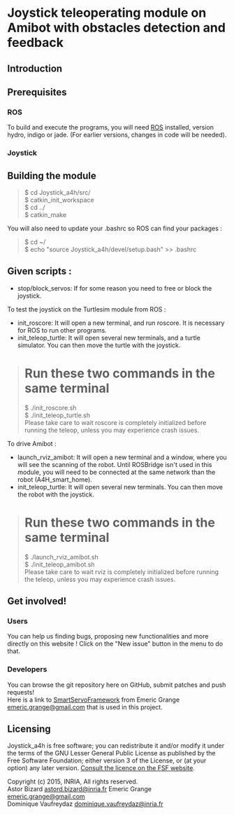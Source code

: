 Joystick teleoperating module on Amibot with obstacles detection and feedback
=============================================================================

## Introduction



## Prerequisites

### ROS
To build and execute the programs, you will need [ROS](http://www.ros.org/install/) installed, version hydro, indigo or jade. (For earlier versions, changes in code will be needed).

### Joystick

## Building the module

> $ cd Joystick_a4h/src/  
> $ catkin_init_workspace  
> $ cd ../  
> $ catkin_make  

You will also need to update your .bashrc so ROS can find your packages :
> $ cd ~/  
> $ echo "source Joystick_a4h/devel/setup.bash" >> .bashrc  

## Given scripts :

* stop/block_servos: If for some reason you need to free or block the joystick.

To test the joystick on the Turtlesim module from ROS :
* init_roscore: It will open a new terminal, and run roscore. It is necessary for ROS to run other programs.
* init_teleop_turtle: It will open several new terminals, and a turtle simulator. You can then move the turtle with the joystick.  

> # Run these two commands in the same terminal  
> $ ./init_roscore.sh  
> $ ./init_teleop_turtle.sh  
Please take care to wait roscore is completely initialized before running the teleop, unless you may experience crash issues.

To drive Amibot :
* launch_rviz_amibot: It will open a new terminal and a window, where you will see the scanning of the robot. Until ROSBridge isn't used in this module, you will need to be connected at the same network than the robot (A4H_smart_home).
* init_teleop_turtle: It will open several new terminals. You can then move the robot with the joystick.  

> # Run these two commands in the same terminal  
> $ ./launch_rviz_amibot.sh  
> $ ./init_teleop_amibot.sh  
Please take care to wait rviz is completely initialized before running the teleop, unless you may experience crash issues.

## Get involved!

### Users

You can help us finding bugs, proposing new functionalities and more directly on this website ! Click on the "New issue" button in the menu to do that.

### Developers

You can browse the git repository here on GitHub, submit patches and push requests!  
Here is a link to [SmartServoFramework](https://github.com/emericg/SmartServoFramework) from Emeric Grange <emeric.grange@gmail.com> that is used in this project.

## Licensing

Joystick_a4h is free software; you can redistribute it and/or modify it under the terms of the GNU Lesser General Public License as published by the Free Software Foundation; either version 3 of the License, or (at your option) any later version.
[Consult the licence on the FSF website](http://www.gnu.org/licenses/lgpl-3.0.txt).

Copyright (c) 2015, INRIA, All rights reserved.  
Astor Bizard <astord.bizard@inria.fr>
Emeric Grange <emeric.grange@gmail.com>  
Dominique Vaufreydaz <dominique.vaufreydaz@inria.fr>  
